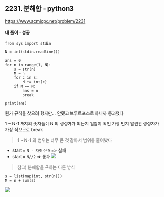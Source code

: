 ## 2231. 분해합 - python3
https://www.acmicpc.net/problem/2231

#### 내 풀이 - 성공
```
from sys import stdin

N = int(stdin.readline())

ans = 0
for n in range(1, N):
    s = str(n)
    M = n
    for c in s:
        M += int(c)
    if M == N:
        ans = n
        break

print(ans)
```
뭔가 규칙을 찾으려 했지만... 안됐고
브루트포스로 하니까 통과됐다

1 ~ N-1 까지의 숫자들이 N 의 생성자가 되는지 일일이 확인
가장 먼저 발견된 생성자가 가장 작으므로 break

>  1 ~ N-1 의 범위는 너무 큰 것 같아서 범위를 줄여봤다
* start = `N - 자릿수*9` => 실패
* start = `N//2` => 통과
![](https://images.velog.io/images/jsh5408/post/e07d4634-af27-47f4-9187-24d7c033d175/image.png)

> 참고) 분해합을 구하는 다른 방식
```
s = list(map(int, str(n)))
M = n + sum(s)
```

![](https://images.velog.io/images/jsh5408/post/4b184178-dc12-45eb-a004-7b626c0e50b1/image.png)
